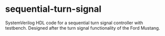 # sequential-turn-signal
SystemVerilog HDL code for a sequential turn signal controller with testbench.
Designed after the turn signal functionality of the Ford Mustang.
